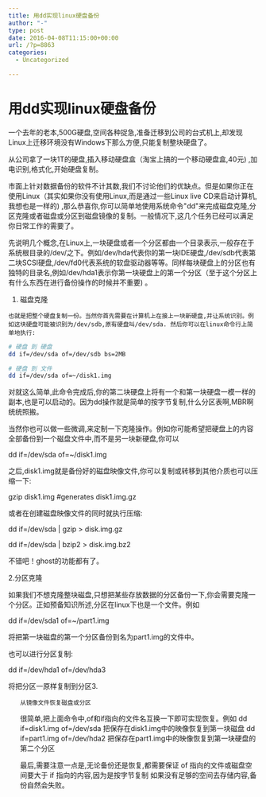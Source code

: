 ```yaml
---
title: 用dd实现linux硬盘备份
author: "-"
type: post
date: 2016-04-08T11:15:00+00:00
url: /?p=8863
categories:
  - Uncategorized

---
```

# 用dd实现linux硬盘备份
一个去年的老本,500G硬盘,空间各种捉急,准备迁移到公司的台式机上,却发现Linux上迁移环境没有Windows下那么方便,只能复制整块硬盘了。

从公司拿了一块1T的硬盘,插入移动硬盘盒（淘宝上搞的一个移动硬盘盒,40元) ,加电识别,格式化,开始硬盘复制。

市面上针对数据备份的软件不计其数,我们不讨论他们的优缺点。但是如果你正在使用Linux（其实如果你没有使用Linux,而是通过一些Linux live CD来启动计算机,我想也是一样的) ,那么恭喜你,你可以简单地使用系统命令"dd"来完成磁盘克隆,分区克隆或者磁盘或分区到磁盘镜像的复制。一般情况下,这几个任务已经可以满足你日常工作的需要了。
  
先说明几个概念,在Linux上,一块硬盘或者一个分区都由一个目录表示,一般存在于系统根目录的/dev/之下。例如/dev/hda代表你的第一块IDE硬盘,/dev/sdb代表第二块SCSI硬盘,/dev/fd0代表系统的软盘驱动器等等。同样每块硬盘上的分区也有独特的目录名,例如/dev/hda1表示你第一块硬盘上的第一个分区（至于这个分区上有什么东西在进行备份操作的时候并不重要) 。

  1. 磁盘克隆
  
    也就是把整个硬盘复制一份。当然你首先需要在计算机上在接上一块新硬盘,并让系统识别。例如这块硬盘可能被识别为/dev/sdb,原有硬盘叫/dev/sda. 然后你可以在linux命令行上简单地执行: 

```bash
# 硬盘 到 硬盘
dd if=/dev/sda of=/dev/sdb bs=2MB

# 硬盘 到 文件 
dd if=/dev/sda of=~/disk1.img

```

对就这么简单,此命令完成后,你的第二块硬盘上将有一个和第一块硬盘一模一样的副本,也是可以启动的。因为dd操作就是简单的按字节复制,什么分区表啊,MBR啊统统照搬。
  
当然你也可以做一些微调,来定制一下克隆操作。例如你可能希望把硬盘上的内容全部备份到一个磁盘文件中,而不是另一块新硬盘,你可以
  
dd if=/dev/sda of=~/disk1.img
  
之后,disk1.img就是备份好的磁盘映像文件,你可以复制或转移到其他介质也可以压缩一下: 
  
gzip disk1.img #generates disk1.img.gz
  
或者在创建磁盘映像文件的同时就执行压缩: 
  
dd if=/dev/sda | gzip > disk.img.gz
  
dd if=/dev/sda | bzip2 > disk.img.bz2
  
不错吧！ghost的功能都有了。

2.分区克隆
  
如果我们不想克隆整块磁盘,只想把某些存放数据的分区备份一下,你会需要克隆一个分区。正如预备知识所述,分区在linux下也是一个文件。例如
  
dd if=/dev/sda1 of=~/part1.img
  
将把第一块磁盘的第一个分区备份到名为part1.img的文件中。
  
也可以进行分区复制: 
  
dd if=/dev/hda1 of=/dev/hda3
  
将把分区一原样复制到分区3.

<ol start="3">
  
    从镜像文件恢复磁盘或分区
 很简单,把上面命令中,of和if指向的文件名互换一下即可实现恢复。例如
 dd if=disk1.img of=/dev/sda
 把保存在disk1.img中的映像恢复到第一块磁盘
 dd if=part1.img of=/dev/hda2
 把保存在part1.img中的映像恢复到第一块硬盘的第二个分区
  


最后,需要注意一点是,无论备份还是恢复,都需要保证 of 指向的文件或磁盘空间要大于 if 指向的内容,因为是按字节复制 如果没有足够的空间去存储内容,备份自然会失败。